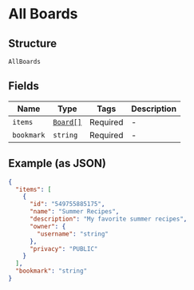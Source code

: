
# All Boards

## Structure

`AllBoards`

## Fields

| Name | Type | Tags | Description |
|  --- | --- | --- | --- |
| `items` | [`Board[]`](../../doc/models/board.md) | Required | - |
| `bookmark` | `string` | Required | - |

## Example (as JSON)

```json
{
  "items": [
    {
      "id": "549755885175",
      "name": "Summer Recipes",
      "description": "My favorite summer recipes",
      "owner": {
        "username": "string"
      },
      "privacy": "PUBLIC"
    }
  ],
  "bookmark": "string"
}
```


